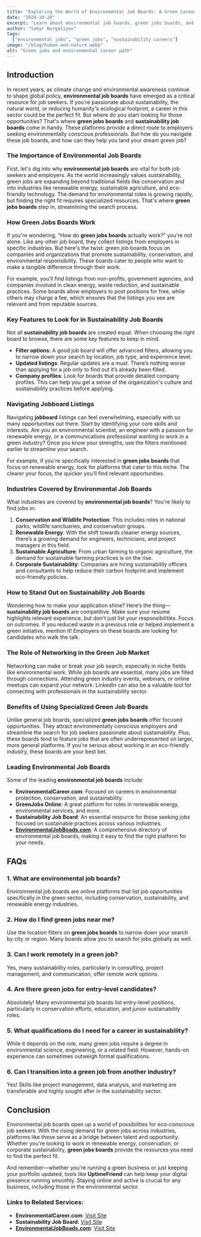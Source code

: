 ```yaml
---
title: "Exploring the World of Environmental Job Boards: A Green Career Path"
date: "2024-10-20"
excerpt: "Learn about environmental job boards, green jobs boards, and sustainability job boards as you explore opportunities in the eco-friendly job market."
author: "Sabyr Nurgaliyev"
tags:
  ["environmental jobs", "green jobs", "sustainability careers"]
image: "/blog/human-and-nature.webp"
alt: "Green jobs and environmental career path"
---
```


## Introduction

In recent years, as climate change and environmental awareness continue to shape global policy, **environmental job boards** have emerged as a critical resource for job seekers. If you're passionate about sustainability, the natural world, or reducing humanity's ecological footprint, a career in this sector could be the perfect fit. But where do you start looking for those opportunities? That's where **green jobs boards** and **sustainability job boards** come in handy. These platforms provide a direct route to employers seeking environmentally conscious professionals. But how do you navigate these job boards, and how can they help you land your dream green job?

### The Importance of Environmental Job Boards

First, let's dig into why **environmental job boards** are vital for both job seekers and employers. As the world increasingly values sustainability, green jobs are expanding beyond traditional fields like conservation and into industries like renewable energy, sustainable agriculture, and eco-friendly technology. The demand for environmental roles is growing rapidly, but finding the right fit requires specialized resources. That's where **green jobs boards** step in, streamlining the search process.

### How Green Jobs Boards Work

If you're wondering, “How do **green jobs boards** actually work?” you're not alone. Like any other job board, they collect listings from employers in specific industries. But here's the twist: green job boards focus on companies and organizations that promote sustainability, conservation, and environmental responsibility. These boards cater to people who want to make a tangible difference through their work.

For example, you’ll find listings from non-profits, government agencies, and companies involved in clean energy, waste reduction, and sustainable practices. Some boards allow employers to post positions for free, while others may charge a fee, which ensures that the listings you see are relevant and from reputable sources.

### Key Features to Look for in Sustainability Job Boards

Not all **sustainability job boards** are created equal. When choosing the right board to browse, there are some key features to keep in mind. 

- **Filter options**: A good job board will offer advanced filters, allowing you to narrow down your search by location, job type, and experience level.
- **Updated listings**: Regular updates are a must. There’s nothing worse than applying for a job only to find out it’s already been filled.
- **Company profiles**: Look for boards that provide detailed company profiles. This can help you get a sense of the organization's culture and sustainability practices before applying.

### Navigating Jobboard Listings

Navigating **jobboard** listings can feel overwhelming, especially with so many opportunities out there. Start by identifying your core skills and interests. Are you an environmental scientist, an engineer with a passion for renewable energy, or a communications professional wanting to work in a green industry? Once you know your strengths, use the filters mentioned earlier to streamline your search.

For example, if you're specifically interested in **green jobs boards** that focus on renewable energy, look for platforms that cater to this niche. The clearer your focus, the quicker you’ll find relevant opportunities.

### Industries Covered by Environmental Job Boards

What industries are covered by **environmental job boards**? You're likely to find jobs in:

1. **Conservation and Wildlife Protection**: This includes roles in national parks, wildlife sanctuaries, and conservation groups.
2. **Renewable Energy**: With the shift towards cleaner energy sources, there’s a growing demand for engineers, technicians, and project managers in this field.
3. **Sustainable Agriculture**: From urban farming to organic agriculture, the demand for sustainable farming practices is on the rise.
4. **Corporate Sustainability**: Companies are hiring sustainability officers and consultants to help reduce their carbon footprint and implement eco-friendly policies.

### How to Stand Out on Sustainability Job Boards

Wondering how to make your application shine? Here’s the thing—**sustainability job boards** are competitive. Make sure your resume highlights relevant experience, but don't just list your responsibilities. Focus on outcomes. If you reduced waste in a previous role or helped implement a green initiative, mention it! Employers on these boards are looking for candidates who walk the talk.

### The Role of Networking in the Green Job Market

Networking can make or break your job search, especially in niche fields like environmental work. While job boards are essential, many jobs are filled through connections. Attending green industry events, webinars, or online meetups can expand your network. LinkedIn can also be a valuable tool for connecting with professionals in the sustainability sector.

### Benefits of Using Specialized Green Job Boards

Unlike general job boards, specialized **green jobs boards** offer focused opportunities. They attract environmentally conscious employers and streamline the search for job seekers passionate about sustainability. Plus, these boards tend to feature jobs that are often underrepresented on larger, more general platforms. If you're serious about working in an eco-friendly industry, these boards are your best bet.

### Leading Environmental Job Boards

Some of the leading **environmental job boards** include:

- **EnvironmentalCareer.com**: Focused on careers in environmental protection, conservation, and sustainability.
- **GreenJobs Online**: A great platform for roles in renewable energy, environmental services, and more.
- **Sustainability Job Board**: An essential resource for those seeking jobs focused on sustainable practices across various industries.
- **[EnvironmentalJobBoads.com](https://www.environmentaljobboards.com)**: A comprehensive directory of environmental job boards, making it easy to find the right platform for your needs.

## FAQs

### 1. What are environmental job boards?
Environmental job boards are online platforms that list job opportunities specifically in the green sector, including conservation, sustainability, and renewable energy industries.

### 2. How do I find green jobs near me?
Use the location filters on **green jobs boards** to narrow down your search by city or region. Many boards allow you to search for jobs globally as well.

### 3. Can I work remotely in a green job?
Yes, many sustainability roles, particularly in consulting, project management, and communication, offer remote work options.

### 4. Are there green jobs for entry-level candidates?
Absolutely! Many environmental job boards list entry-level positions, particularly in conservation efforts, education, and junior sustainability roles.

### 5. What qualifications do I need for a career in sustainability?
While it depends on the role, many green jobs require a degree in environmental science, engineering, or a related field. However, hands-on experience can sometimes outweigh formal qualifications.

### 6. Can I transition into a green job from another industry?
Yes! Skills like project management, data analysis, and marketing are transferable and highly sought after in the sustainability sector.

## Conclusion

Environmental job boards open up a world of possibilities for eco-conscious job seekers. With the rising demand for green jobs across industries, platforms like these serve as a bridge between talent and opportunity. Whether you're looking to work in renewable energy, conservation, or corporate sustainability, **green jobs boards** provide the resources you need to find the perfect fit.

And remember—whether you're running a green business or just keeping your portfolio updated, tools like **UptimeFriend** can help keep your digital presence running smoothly. Staying online and active is crucial for any business, including those in the environmental sector.

### Links to Related Services:
- **EnvironmentalCareer.com**: [Visit Site](https://www.environmentalcareer.com)
- **Sustainability Job Board**: [Visit Site](https://www.sustainabilityjobs.net/)
- **[EnvironmentalJobBoads.com](https://www.environmentaljobboards.com)**: [Visit Site](https://www.environmentaljobboards.com)
